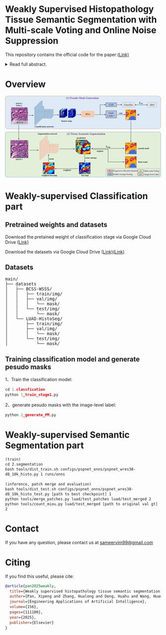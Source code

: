 # Weakly Supervised Histopathology Tissue Semantic Segmentation with Multi-scale Voting and Online Noise Suppression
This repository contains the official code for the paper:([Link)](https://www.sciencedirect.com/science/article/pii/S0952197625011017)
<details>
<summary>Read full abstract.</summary>
The development of an Artificial Intelligence (AI) assisted tissue segmentation method of digital pathology images is critical for cancer diagnosis and prognosis. Excellent performance has been achieved with the current fully supervised segmentation approach, which relies on a huge number of annotated data. However, drawing dense pixel-level annotations on the giga-pixel whole slide image (WSI) is extremely time-consuming and labor-intensive. To this end, we propose a tissue segmentation method using only patch-level classification labels to reduce such annotation burden and significantly improve the quality of the pseudo-masks. We introduce a framework with two phases of classification and segmentation. In the classification phase, we propose a multi-scale voting method on the Class Activation Map (CAM) based model to obtain more stable pseudo masks. In the segmentation phase, an Online Noise Suppression Strategy (ONSS) is proposed to encourage the model to focus on more reliable signals in the pseudo mask rather than noisy signals. Extensive experiments on two weakly supervised pathology image tissue segmentation datasets Lung Adenocarcinoma (LUAD-HistoSeg) and Breast Cancer Semantic Segmentation (BCSS-WSSS) demonstrate our model outperforms state-of-the-art weakly-supervised semantic segmentation (WSSS) methods using patch-level labels. Furthermore, our method exhibits superior generalization ability compared to other models, and demonstrates promising adaptation performance on unseen domains with only small amounts of data.
</details>

# Overview

![framework](framework.png)



# Weakly-supervised Classification part

## Pretrained weights and datasets

Download the pretained weight of classification stage via Google Cloud Drive ([Link)](https://drive.google.com/file/d/1Rka2SzqAwxUEFb28tbmiy2anhkkFOnTg/view?usp=drive_link)

Download the datasets via Google Cloud Drive ([Link)](https://drive.google.com/file/d/1lWAeCp6UN30VRVmqv97kA2sJ1Pp2frhC/view?usp=drive_link)([Link)](https://drive.google.com/file/d/178eSM9xs5jITt5P2kjaswDlJzwlU5gps/view?usp=drive_link)

## Datasets
<pre>
main/
├── datasets
│   ├── BCSS-WSSS/
│   │   ├── train/img/
│   │   ├── val/img/
│   │   │   └── mask/
│   │   └── test/img/
│   │       └── mask/
│   └── LUAD-HistoSeg/
│       ├── train/img/
│       ├── val/img/
│       │   └── mask/
│       └── test/img/
│           └── mask/
</pre>

## Training classification model and generate pesudo masks

1、Train the classification model:

```python
cd 1.classfication
python 1_train_stage1.py
```

2、generate pesudo masks with the image-level label:

```python
python 2_generate_PM.py
```

# Weakly-supervised Semantic Segmentation part
    
    (train)
    cd 2.segmentation
    bash tools/dist_train.sh configs/pspnet_onns/pspnet_wres38-d8_10k_histo.py 1 runs/onns
    
    (inference, patch merge and evaluation)
    bash tools/dist_test.sh configs/pspnet_onns/pspnet_wres38-d8_10k_histo_test.py [path to best checkpoint] 1
    python tools/merge_patches.py luad/test_patches luad/test_merged 2
    python tools/count_miou.py luad/test_merged [path to original val gt] 2
    
# Contact
If you have any question, please contact us at [sameervim99@gmail.com](mailto:sameervim99@gmail.com)

# Citing

If you find this useful, please cite:
```bibtex
@article{pan2025weakly,
  title={Weakly supervised histopathology tissue semantic segmentation with multi-scale voting and online noise suppression},
  author={Pan, Xipeng and Zhang, Hualong and Deng, Huahu and Wang, Huadeng and Li, Lingqiao and Liu, Zhenbing and Wang, Lin and An, Yajun and Lu, Cheng and Liu, Zaiyi and others},
  journal={Engineering Applications of Artificial Intelligence},
  volume={156},
  pages={111100},
  year={2025},
  publisher={Elsevier}
}
```

